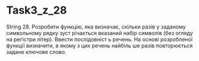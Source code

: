 Task3_z_28
==========

String
28.  Розробити функцію, яка визначає, скільки разів у заданому символьному рядку зуст
річається вказаний набір символів (без огляду на регістри літер). Ввести послідовніст
ь речень. На основі розробленої функції визначити, в якому з цих речень найбіль
ше разів повторюється задане ключове слово.
